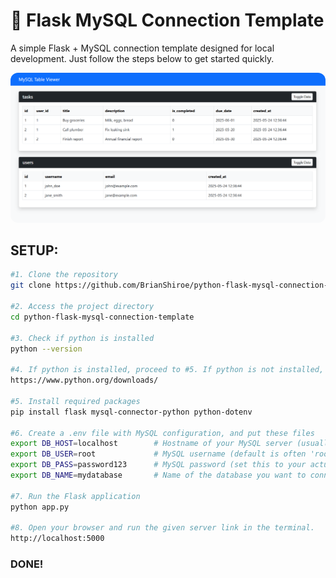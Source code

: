 # 🔌 Flask MySQL Connection Template

A simple Flask + MySQL connection template designed for local development. Just follow the steps below to get started quickly.

<img src="demo.png" alt="demo screenshot" style="border-radius: 12px; max-width: 100%; height: auto;">

## SETUP:
```bash
#1. Clone the repository
git clone https://github.com/BrianShiroe/python-flask-mysql-connection-template.git

#2. Access the project directory
cd python-flask-mysql-connection-template

#3. Check if python is installed
python --version

#4. If python is installed, proceed to #5. If python is not installed, install on this link.
https://www.python.org/downloads/

#5. Install required packages
pip install flask mysql-connector-python python-dotenv

#6. Create a .env file with MySQL configuration, and put these files
export DB_HOST=localhost        # Hostname of your MySQL server (usually 'localhost' for local development)
export DB_USER=root             # MySQL username (default is often 'root' unless changed)
export DB_PASS=password123      # MySQL password (set this to your actual MySQL password)
export DB_NAME=mydatabase       # Name of the database you want to connect to

#7. Run the Flask application
python app.py

#8. Open your browser and run the given server link in the terminal.
http://localhost:5000
```

### DONE!
